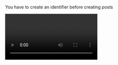 You have to create an identifier before creating posts


![create-bs-posts](https://agent-explorer.s3.amazonaws.com/create-bs-posts.cy.ts.mp4)